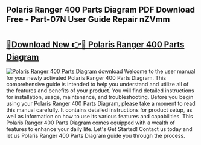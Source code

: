 ## Polaris Ranger 400 Parts Diagram PDF Download Free - Part-07N User Guide Repair nZVmm

# <h2><a href="http://dflmids.blite.top/?on=Polaris+Ranger+400+Parts+Diagram">🔗Download New 👉🔴 Polaris Ranger 400 Parts Diagram</a></h2>

[![Polaris Ranger 400 Parts Diagram download](https://i.imgur.com/lujVjoI.png)](http://dflmids.blite.top/?on=Polaris+Ranger+400+Parts+Diagram)
Welcome to the user manual for your newly activated Polaris Ranger 400 Parts Diagram. This comprehensive guide is intended to help you understand and utilize all of the features and benefits of your product. You will find detailed instructions for installation, usage, maintenance, and troubleshooting. Before you begin using your Polaris Ranger 400 Parts Diagram, please take a moment to read this manual carefully. It contains detailed instructions for product setup, as well as information on how to use its various features and capabilities. This Polaris Ranger 400 Parts Diagram comes equipped with a wealth of features to enhance your daily life. Let's Get Started! Contact us today and let us Polaris Ranger 400 Parts Diagram guide you through the process.
